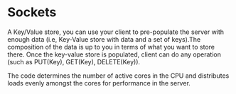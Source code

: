 # Sockets
A Key/Value store, you can use your client to pre-populate the server with enough data (i.e, Key-Value store with data and a set of keys).The composition of the data is up to you in terms of what you want to store there. Once the key-value store is populated, client can do any operation (such as PUT(Key), GET(Key), DELETE(Key)).

The code determines the number of active cores in the CPU and distributes loads evenly amongst the cores for performance in the server.
